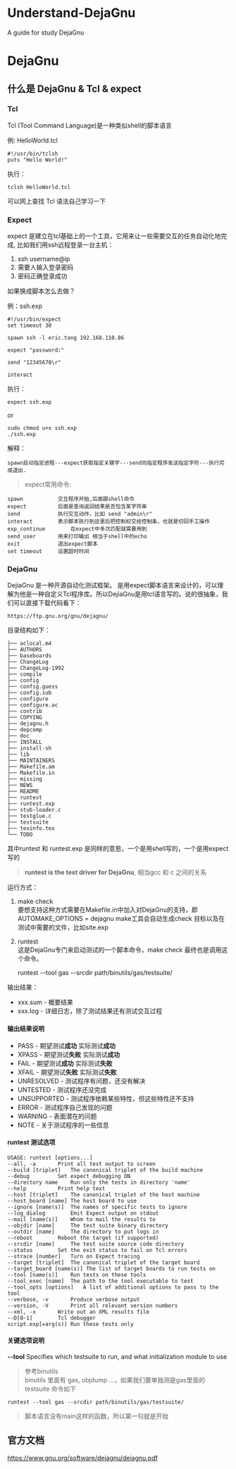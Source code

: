 # Understand-DejaGnu
A guide for study DejaGnu
# DejaGnu

## 什么是 DejaGnu & Tcl & expect

### Tcl

Tcl (Tool Command Language)是一种类似shell的脚本语言

例: HelloWorld.tcl

	#!/usr/bin/tclsh
	puts "Hello World!"
执行：

	tclsh HelloWorld.tcl

可以网上查找 Tcl 语法自己学习一下

### Expect

expect 是建立在tcl基础上的一个工具，它用来让一些需要交互的任务自动化地完成,
比如我们用ssh远程登录一台主机：
1. ssh username@ip
2. 需要人输入登录密码
3. 密码正确登录成功

如果换成脚本怎么去做？

例：ssh.exp

	#!/usr/bin/expect
	set timeout 30

	spawn ssh -l eric.tang 192.168.110.86

	expect "password:"

	send "12345678\r"

	interact
执行：

	expect ssh.exp
or

	sudo chmod u+x ssh.exp 
	./ssh.exp

解释：

	spawn启动指定进程---expect获取指定关键字---send向指定程序发送指定字符---执行完成退出.

> expect常用命令:



	spawn			交互程序开始,后面跟shell命令
	expect			后面是查询返回结果是否包含某字符串
	send			执行交互动作，比如 send "admin\r"
	interact		表示脚本执行到这里后把控制权交给控制条，也就是切回手工操作
	exp_continue		在expect中多次匹配就需要用到
	send_user		用来打印输出 相当于shell中的echo
	exit			退出expect脚本
	set timeout		设置超时时间

### DejaGnu
DejiaGnu 是一种开源自动化测试框架。 是用expect脚本语言来设计的，可以理解为他是一种自定义Tcl程序库。所以DejiaGnu是用tcl语言写的。说的很抽象，我们可以直接下载代码看下：

	https://ftp.gnu.org/gnu/dejagnu/

目录结构如下：

	├── aclocal.m4
	├── AUTHORS
	├── baseboards
	├── ChangeLog
	├── ChangeLog-1992
	├── compile
	├── config
	├── config.guess
	├── config.sub
	├── configure
	├── configure.ac
	├── contrib
	├── COPYING
	├── dejagnu.h
	├── depcomp
	├── doc
	├── INSTALL
	├── install-sh
	├── lib
	├── MAINTAINERS
	├── Makefile.am
	├── Makefile.in
	├── missing
	├── NEWS
	├── README
	├── runtest
	├── runtest.exp
	├── stub-loader.c
	├── testglue.c
	├── testsuite
	├── texinfo.tex
	└── TODO
其中runtest 和 runtest.exp 是同样的意思，一个是用shell写的，一个是用expect写的   

> **runtest is the test driver for DejaGnu**, 相当gcc 和 c 之间的关系

运行方式：
1. make check  
	要想支持这种方式需要在Makefile.in中加入对DejaGnu的支持，即AUTOMAKE_OPTIONS = dejagnu make工具会自动生成check 目标以及在测试中需要的文件，比如site.exp

2. runtest  
	这是DejaGnu专门来启动测试的一个脚本命令，make check 最终也是调用这个命令。  

	runtest --tool gas --srcdir path/binutils/gas/testsuite/

输出结果：  
* xxx.sum - 概要结果  
* xxx.log - 详细日志，除了测试结果还有测试交互过程  

#### 输出结果说明

* PASS - 期望测试**成功** 实际测试**成功**  
* XPASS - 期望测试**失败** 实际测试**成功**  
* FAIL - 期望测试**成功** 实际测试**失败**  
* XFAIL - 期望测试**失败** 实际测试**失败**   
* UNRESOLVED - 测试程序有问题，还没有解决  
* UNTESTED - 测试程序还没完成
* UNSUPPORTED - 测试程序依赖某些特性，但这些特性还不支持  
* ERROR - 测试程序自己发现的问题
* WARNING - 表面潜在的问题   
* NOTE - 关于测试程序的一些信息

#### runtest 测试选项

	USAGE: runtest [options...]
	--all, -a		Print all test output to screen
	--build [triplet]	The canonical triplet of the build machine
	--debug			Set expect debugging ON
	--directory name	Run only the tests in directory 'name'
	--help			Print help text
	--host [triplet]	The canonical triplet of the host machine
	--host_board [name]	The host board to use
	--ignore [name(s)]	The names of specific tests to ignore
	--log_dialog		Emit Expect output on stdout
	--mail [name(s)]	Whom to mail the results to
	--objdir [name]		The test suite binary directory
	--outdir [name]		The directory to put logs in
	--reboot		Reboot the target (if supported)
	--srcdir [name]		The test suite source code directory
	--status		Set the exit status to fail on Tcl errors
	--strace [number]	Turn on Expect tracing
	--target [triplet]	The canonical triplet of the target board
	--target_board [name(s)] The list of target boards to run tests on
	--tool [name(s)]	Run tests on these tools
	--tool_exec [name]	The path to the tool executable to test
	--tool_opts [options]	A list of additional options to pass to the tool
	--verbose, -v		Produce verbose output
	--version, -V		Print all relevant version numbers
	--xml, -x		Write out an XML results file
	--D[0-1]		Tcl debugger
	script.exp[=arg(s)]	Run these tests only

#### 关键选项说明
**--tool**  Specifies which testsuite to run, and what initialization module to use

> 参考binutils     
binutils 里面有 gas, objdump ...，如果我们要单独测是gas里面的testsuite 命令如下  

	runtest --tool gas --srcdir path/binutils/gas/testsuite/

>脚本语言没有main这样的函数，所以第一句就是开始

## 官方文档  
  https://www.gnu.org/software/dejagnu/dejagnu.pdf
  
